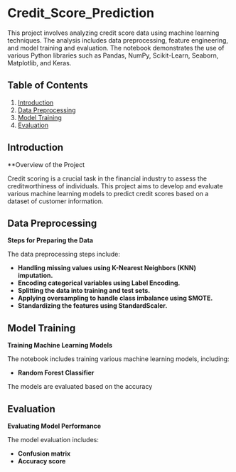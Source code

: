 # Credit_Score_Prediction

This project involves analyzing credit score data using machine learning techniques. The analysis includes data preprocessing, feature engineering, and model training and evaluation. The notebook demonstrates the use of various Python libraries such as Pandas, NumPy, Scikit-Learn, Seaborn, Matplotlib, and Keras.

## Table of Contents

1. [Introduction](#introduction)
2. [Data Preprocessing](#data-preprocessing)
3. [Model Training](#model-training)
4. [Evaluation](#evaluation)

## Introduction

**Overview of the Project

Credit scoring is a crucial task in the financial industry to assess the creditworthiness of individuals. This project aims to develop and evaluate various machine learning models to predict credit scores based on a dataset of customer information.

## Data Preprocessing

**Steps for Preparing the Data**

The data preprocessing steps include:

- **Handling missing values using K-Nearest Neighbors (KNN) imputation.**
- **Encoding categorical variables using Label Encoding.**
- **Splitting the data into training and test sets.**
- **Applying oversampling to handle class imbalance using SMOTE.**
- **Standardizing the features using StandardScaler.**

## Model Training

**Training Machine Learning Models**

The notebook includes training various machine learning models, including:

- **Random Forest Classifier**

The models are evaluated based on the accuracy

## Evaluation

**Evaluating Model Performance**

The model evaluation includes:

- **Confusion matrix**
- **Accuracy score**



